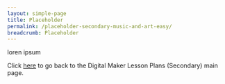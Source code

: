 ```yaml
---
layout: simple-page
title: Placeholder
permalink: /placeholder-secondary-music-and-art-easy/
breadcrumb: Placeholder
---
```


loren ipsum

Click [here](/in-schools/digital-maker/lesson-ideas-secondary/) to go back to the Digital Maker Lesson Plans (Secondary) main page.
